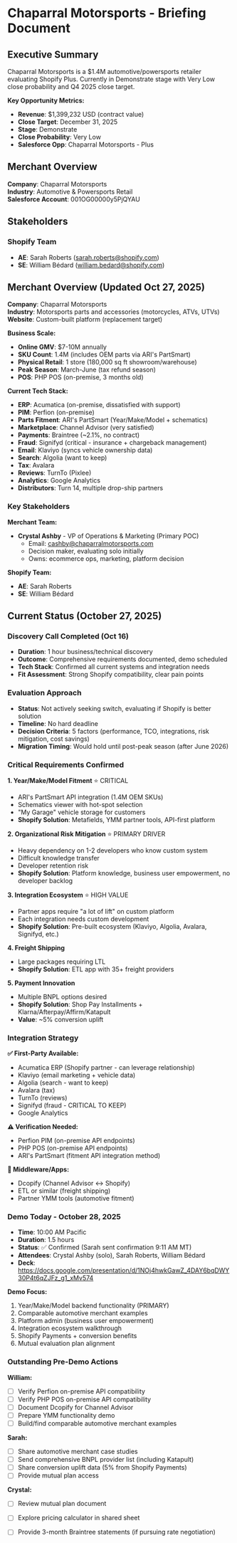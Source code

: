 # Chaparral Motorsports - Briefing Document

## Executive Summary

Chaparral Motorsports is a $1.4M automotive/powersports retailer evaluating Shopify Plus. Currently in Demonstrate stage with Very Low close probability and Q4 2025 close target.

**Key Opportunity Metrics:**
- **Revenue**: $1,399,232 USD (contract value)
- **Close Target**: December 31, 2025
- **Stage**: Demonstrate
- **Close Probability**: Very Low
- **Salesforce Opp**: Chaparral Motorsports - Plus

## Merchant Overview

**Company**: Chaparral Motorsports  
**Industry**: Automotive & Powersports Retail  
**Salesforce Account**: 001OG00000y5PjQYAU

## Stakeholders

### Shopify Team
- **AE**: Sarah Roberts (sarah.roberts@shopify.com)
- **SE**: William Bédard (william.bedard@shopify.com)

## Merchant Overview (Updated Oct 27, 2025)

**Company**: Chaparral Motorsports  
**Industry**: Motorsports parts and accessories (motorcycles, ATVs, UTVs)  
**Website**: Custom-built platform (replacement target)

**Business Scale:**
- **Online GMV**: $7-10M annually
- **SKU Count**: 1.4M (includes OEM parts via ARI's PartSmart)
- **Physical Retail**: 1 store (180,000 sq ft showroom/warehouse)
- **Peak Season**: March-June (tax refund season)
- **POS**: PHP POS (on-premise, 3 months old)

**Current Tech Stack:**
- **ERP**: Acumatica (on-premise, dissatisfied with support)
- **PIM**: Perfion (on-premise)
- **Parts Fitment**: ARI's PartSmart (Year/Make/Model + schematics)
- **Marketplace**: Channel Advisor (very satisfied)
- **Payments**: Braintree (~2.1%, no contract)
- **Fraud**: Signifyd (critical - insurance + chargeback management)
- **Email**: Klaviyo (syncs vehicle ownership data)
- **Search**: Algolia (want to keep)
- **Tax**: Avalara
- **Reviews**: TurnTo (Pixlee)
- **Analytics**: Google Analytics
- **Distributors**: Turn 14, multiple drop-ship partners

### Key Stakeholders
**Merchant Team:**
- **Crystal Ashby** - VP of Operations & Marketing (Primary POC)
  - Email: cashby@chaparralmotorsports.com
  - Decision maker, evaluating solo initially
  - Owns: ecommerce ops, marketing, platform decision

**Shopify Team:**
- **AE**: Sarah Roberts
- **SE**: William Bédard

## Current Status (October 27, 2025)

### Discovery Call Completed (Oct 16)
- **Duration**: 1 hour business/technical discovery
- **Outcome**: Comprehensive requirements documented, demo scheduled
- **Tech Stack**: Confirmed all current systems and integration needs
- **Fit Assessment**: Strong Shopify compatibility, clear pain points

### Evaluation Approach
- **Status**: Not actively seeking switch, evaluating if Shopify is better solution
- **Timeline**: No hard deadline
- **Decision Criteria**: 5 factors (performance, TCO, integrations, risk mitigation, cost savings)
- **Migration Timing**: Would hold until post-peak season (after June 2026)

### Critical Requirements Confirmed

**1. Year/Make/Model Fitment** ⭐ CRITICAL
- ARI's PartSmart API integration (1.4M OEM SKUs)
- Schematics viewer with hot-spot selection
- "My Garage" vehicle storage for customers
- **Shopify Solution**: Metafields, YMM partner tools, API-first platform

**2. Organizational Risk Mitigation** ⭐ PRIMARY DRIVER
- Heavy dependency on 1-2 developers who know custom system
- Difficult knowledge transfer
- Developer retention risk
- **Shopify Solution**: Platform knowledge, business user empowerment, no developer backlog

**3. Integration Ecosystem** ⭐ HIGH VALUE
- Partner apps require "a lot of lift" on custom platform
- Each integration needs custom development
- **Shopify Solution**: Pre-built ecosystem (Klaviyo, Algolia, Avalara, Signifyd, etc.)

**4. Freight Shipping**
- Large packages requiring LTL
- **Shopify Solution**: ETL app with 35+ freight providers

**5. Payment Innovation**
- Multiple BNPL options desired
- **Shopify Solution**: Shop Pay Installments + Klarna/Afterpay/Affirm/Katapult
- **Value**: ~5% conversion uplift

### Integration Strategy

**✅ First-Party Available:**
- Acumatica ERP (Shopify partner - can leverage relationship)
- Klaviyo (email marketing + vehicle data)
- Algolia (search - want to keep)
- Avalara (tax)
- TurnTo (reviews)
- Signifyd (fraud - CRITICAL TO KEEP)
- Google Analytics

**⚠️ Verification Needed:**
- Perfion PIM (on-premise API endpoints)
- PHP POS (on-premise API endpoints)
- ARI's PartSmart (fitment API integration method)

**🔧 Middleware/Apps:**
- Dcopify (Channel Advisor ↔ Shopify)
- ETL or similar (freight shipping)
- Partner YMM tools (automotive fitment)

### Demo Today - October 28, 2025
- **Time**: 10:00 AM Pacific
- **Duration**: 1.5 hours
- **Status**: ✅ Confirmed (Sarah sent confirmation 9:11 AM MT)
- **Attendees**: Crystal Ashby (solo), Sarah Roberts, William Bédard
- **Deck**: https://docs.google.com/presentation/d/1NOj4hwkGawZ_4DAY6bqDWY30P4t6qZJFz_g1_xMv574

**Demo Focus:**
1. Year/Make/Model backend functionality (PRIMARY)
2. Comparable automotive merchant examples
3. Platform admin (business user empowerment)
4. Integration ecosystem walkthrough
5. Shopify Payments + conversion benefits
6. Mutual evaluation plan alignment

### Outstanding Pre-Demo Actions

**William:**
- [ ] Verify Perfion on-premise API compatibility
- [ ] Verify PHP POS on-premise API compatibility
- [ ] Document Dcopify for Channel Advisor
- [ ] Prepare YMM functionality demo
- [ ] Build/find comparable automotive merchant examples

**Sarah:**
- [ ] Share automotive merchant case studies
- [ ] Send comprehensive BNPL provider list (including Katapult)
- [ ] Share conversion uplift data (5% from Shopify Payments)
- [ ] Provide mutual plan access

**Crystal:**
- [ ] Review mutual plan document
- [ ] Explore pricing calculator in shared sheet
- [ ] Provide 3-month Braintree statements (if pursuing rate negotiation)




